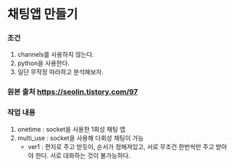 # 채팅앱 만들기

### 조건
1. channels를 사용하지 않는다.
2. python을 사용한다.
3. 일단 무작정 따라하고 분석해보자.

### 원본 출처 https://seolin.tistory.com/97

### 작업 내용
1. onetime : socket을 사용한 1회성 채팅 앱
2. multi_use : socket을 사용해 다회성 채팅이 가능
    - ver1 : 편지로 주고 받듯이, 순서가 정해져있고, 서로 무조건 한번씩만 주고 받아야 한다. 서로 대화하는 것이 불가능하다.
    